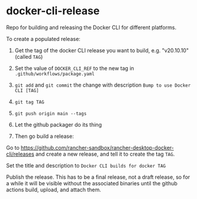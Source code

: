 # docker-cli-release
Repo for building and releasing the Docker CLI for different platforms.

To create a populated release:

1. Get the tag of the docker CLI release you want to build, e.g. "v20.10.10" (called `TAG`)

1. Set the value of `DOCKER_CLI_REF` to the new tag in `.github/workflows/package.yaml`

1. `git add` and `git commit` the change with description
`Bump to use Docker CLI [TAG]`

1. `git tag TAG`

1. `git push origin main --tags`

1. Let the github packager do its thing

1. Then go build a release:

Go to https://github.com/rancher-sandbox/rancher-desktop-docker-cli/releases
and create a new release, and tell it to create the tag `TAG`.

Set the title and description to `Docker CLI builds for docker TAG`

Publish the release. This has to be a final release, not a draft release,
so for a while it will be visible without the associated binaries
until the github actions build, upload, and attach them.
